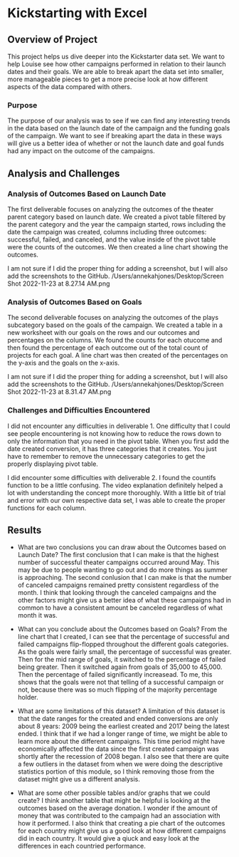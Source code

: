 # Kickstarting with Excel

## Overview of Project
This project helps us dive deeper into the Kickstarter data set. We want to help Louise see how other campaigns performed in relation to their launch dates and their goals. We are able to break apart the data set into smaller, more manageable pieces to get a more precise look at how different aspects of the data compared with others.

### Purpose
The purpose of our analysis was to see if we can find any interesting trends in the data based on the launch date of the campaign and the funding goals of the campaign. We want to see if breaking apart the data in these ways will give us a better idea of whether or not the launch date and goal funds had any impact on the outcome of the campaigns.

## Analysis and Challenges

### Analysis of Outcomes Based on Launch Date
The first deliverable focuses on analyzing the outcomes of the theater parent category based on launch date. We created a pivot table filtered by the parent category and the year the campaign started, rows including the date the campaign was created, columns including three outcomes: successful, failed, and canceled, and the value inside of the pivot table were the counts of the outcomes. We then created a line chart showing the outcomes.

I am not sure if I did the proper thing for adding a screenshot, but I will also add the screenshots to the GitHub.
/Users/annekahjones/Desktop/Screen Shot 2022-11-23 at 8.27.14 AM.png

### Analysis of Outcomes Based on Goals
The second deliverable focuses on analyzing the outcomes of the plays subcategory based on the goals of the campaign. We created a table in a new worksheet with our goals on the rows and our outcomes and percentages on the columns. We found the counts for each otucome and then found the percentage of each outcome out of the total count of projects for each goal. A line chart was then created of the percentages on the y-axis and the goals on the x-axis.

I am not sure if I did the proper thing for adding a screenshot, but I will also add the screenshots to the GitHub.
/Users/annekahjones/Desktop/Screen Shot 2022-11-23 at 8.31.47 AM.png

### Challenges and Difficulties Encountered
I did not encounter any difficulties in deliverable 1. One difficulty that I could see people encountering is not knowing how to reduce the rows down to only the information that you need in the pivot table. When you first add the date created conversion, it has three categories that it creates. You just have to remember to remove the unnecessary categories to get the properly displaying pivot table.

I did encounter some difficulties with deliverable 2. I found the countifs function to be a little confusing. The video explanation definitely helped a lot with understanding the concept more thoroughly. With a little bit of trial and error with our own respective data set, I was able to create the proper functions for each column.

## Results

- What are two conclusions you can draw about the Outcomes based on Launch Date?
The first conclusion that I can make is that the highest number of successful theater campaigns occurred around May. This may be due to people wanting to go out and do more things as summer is approaching. The second conlusion that I can make is that the number of canceled campaigns remained pretty consistent regardless of the month. I think that looking through the canceled campaigns and the other factors might give us a better idea of what these campaigns had in common to have a consistent amount be canceled regardless of what month it was.

- What can you conclude about the Outcomes based on Goals?
From the line chart that I created, I can see that the percentage of successful and failed campaigns flip-flopped throughout the different goals categories. As the goals were fairly small, the percentage of successful was greater. Then for the mid range of goals, it switched to the percentage of failed being greater. Then it switched again from goals of 35,000 to 45,000. Then the percentage of failed significantly increasead. To me, this shows that the goals were not that telling of a successful campaign or not, because there was so much flipping of the majority percentage holder. 

- What are some limitations of this dataset?
A limitation of this dataset is that the date ranges for the created and ended conversions are only about 8 years: 2009 being the earliest created and 2017 being the latest ended. I think that if we had a longer range of time, we might be able to learn more about the different campaigns. This time period might have economically affected the data since the first created campaign was shortly after the recession of 2008 began. I also see that there are quite a few outliers in the dataset from when we were doing the descriptive statistics portion of this module, so I think removing those from the dataset might give us a different analysis.

- What are some other possible tables and/or graphs that we could create?
I think another table that might be helpful is looking at the outcomes based on the average donation. I wonder if the amount of money that was contributed to the campaign had an association with how it performed. I also think that creating a pie chart of the outcomes for each country might give us a good look at how different campaigns did in each country. It would give a qiuck and easy look at the differences in each countried performance. 
